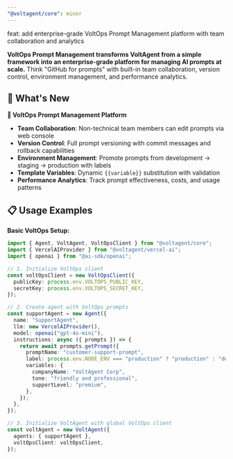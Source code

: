 ```yaml
---
"@voltagent/core": minor
---
```


feat: add enterprise-grade VoltOps Prompt Management platform with team collaboration and analytics

**VoltOps Prompt Management transforms VoltAgent from a simple framework into an enterprise-grade platform for managing AI prompts at scale.** Think "GitHub for prompts" with built-in team collaboration, version control, environment management, and performance analytics.

## 🎯 What's New

**🚀 VoltOps Prompt Management Platform**

- **Team Collaboration**: Non-technical team members can edit prompts via web console
- **Version Control**: Full prompt versioning with commit messages and rollback capabilities
- **Environment Management**: Promote prompts from development → staging → production with labels
- **Template Variables**: Dynamic `{{variable}}` substitution with validation
- **Performance Analytics**: Track prompt effectiveness, costs, and usage patterns

## 📋 Usage Examples

**Basic VoltOps Setup:**

```typescript
import { Agent, VoltAgent, VoltOpsClient } from "@voltagent/core";
import { VercelAIProvider } from "@voltagent/vercel-ai";
import { openai } from "@ai-sdk/openai";

// 1. Initialize VoltOps client
const voltOpsClient = new VoltOpsClient({
  publicKey: process.env.VOLTOPS_PUBLIC_KEY,
  secretKey: process.env.VOLTOPS_SECRET_KEY,
});

// 2. Create agent with VoltOps prompts
const supportAgent = new Agent({
  name: "SupportAgent",
  llm: new VercelAIProvider(),
  model: openai("gpt-4o-mini"),
  instructions: async ({ prompts }) => {
    return await prompts.getPrompt({
      promptName: "customer-support-prompt",
      label: process.env.NODE_ENV === "production" ? "production" : "development",
      variables: {
        companyName: "VoltAgent Corp",
        tone: "friendly and professional",
        supportLevel: "premium",
      },
    });
  },
});

// 3. Initialize VoltAgent with global VoltOps client
const voltAgent = new VoltAgent({
  agents: { supportAgent },
  voltOpsClient: voltOpsClient,
});
```
